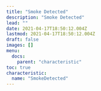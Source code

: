 ```yaml
---
title: "Smoke Detected"
description: "Smoke Detected"
lead: ""
date: 2021-04-17T18:50:12.004Z
lastmod: 2021-04-17T18:50:12.004Z
draft: false
images: []
menu:
  docs:
    parent: "characteristic"
toc: true
characteristic:
  name: "SmokeDetected"
---
```

